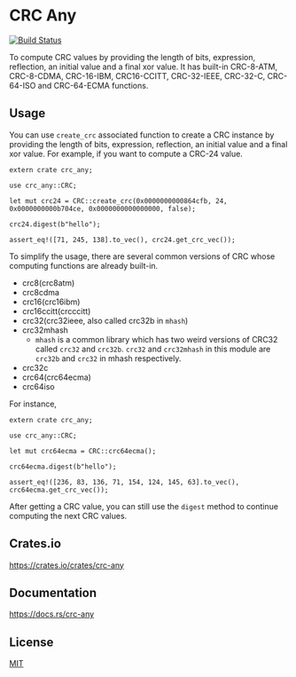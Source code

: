 CRC Any
====================

[![Build Status](https://travis-ci.org/magiclen/base64-url.svg?branch=master)](https://travis-ci.org/magiclen/base64-url)

To compute CRC values by providing the length of bits, expression, reflection, an initial value and a final xor value. It has built-in CRC-8-ATM, CRC-8-CDMA, CRC-16-IBM, CRC16-CCITT, CRC-32-IEEE, CRC-32-C, CRC-64-ISO and CRC-64-ECMA functions.

## Usage

You can use `create_crc` associated function to create a CRC instance by providing the length of bits, expression, reflection, an initial value and a final xor value. For example, if you want to compute a CRC-24 value.

```
extern crate crc_any;

use crc_any::CRC;

let mut crc24 = CRC::create_crc(0x0000000000864cfb, 24, 0x0000000000b704ce, 0x0000000000000000, false);

crc24.digest(b"hello");

assert_eq!([71, 245, 138].to_vec(), crc24.get_crc_vec());
```

To simplify the usage, there are several common versions of CRC whose computing functions are already built-in.

 * crc8(crc8atm)
 * crc8cdma
 * crc16(crc16ibm)
 * crc16ccitt(crcccitt)
 * crc32(crc32ieee, also called crc32b in `mhash`)
 * crc32mhash
   * `mhash` is a common library which has two weird versions of CRC32 called `crc32` and `crc32b`. `crc32` and `crc32mhash` in this module are `crc32b` and `crc32` in mhash respectively.
 * crc32c
 * crc64(crc64ecma)
 * crc64iso

For instance,

```
extern crate crc_any;

use crc_any::CRC;

let mut crc64ecma = CRC::crc64ecma();

crc64ecma.digest(b"hello");

assert_eq!([236, 83, 136, 71, 154, 124, 145, 63].to_vec(), crc64ecma.get_crc_vec());
```

After getting a CRC value, you can still use the `digest` method to continue computing the next CRC values.

## Crates.io

https://crates.io/crates/crc-any

## Documentation

https://docs.rs/crc-any

## License

[MIT](LICENSE)